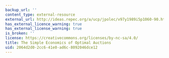 ```yaml
---
backup_url: ''
content_type: external-resource
external_url: http://ideas.repec.org/a/ucp/jpolec/v97y1989i5p1060-90.html
has_external_licence_warning: true
has_external_license_warning: true
is_broken: ''
license: https://creativecommons.org/licenses/by-nc-sa/4.0/
title: The Simple Economics of Optimal Auctions
uid: 2064d2d0-2cc6-41e0-ad6c-8092046dce12
---
```

